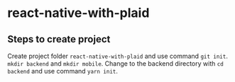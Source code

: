 # react-native-with-plaid

## Steps to create project

Create project folder `react-native-with-plaid` and use command `git init`. `mkdir backend` and `mkdir mobile`. Change to the backend directory with `cd backend` and use command `yarn init`. 